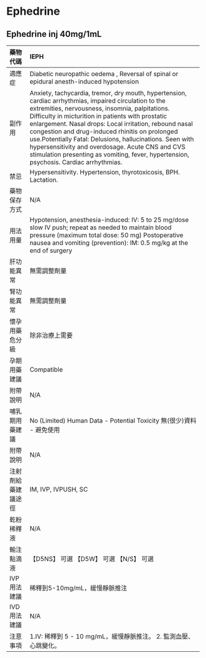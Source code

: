 # Ephedrine

## Ephedrine inj 40mg/1mL

| 藥物代碼           | IEPH                                                                                                                                                                                                                                                                                                                                                                                                                                                                                                                               |
|:-------------------|:-----------------------------------------------------------------------------------------------------------------------------------------------------------------------------------------------------------------------------------------------------------------------------------------------------------------------------------------------------------------------------------------------------------------------------------------------------------------------------------------------------------------------------------|
| 適應症             | Diabetic neuropathic oedema , Reversal of spinal or epidural anesth-induced hypotension                                                                                                                                                                                                                                                                                                                                                                                                                                            |
| 副作用             | Anxiety, tachycardia, tremor, dry mouth, hypertension, cardiac arrhythmias, impaired circulation to the extremities, nervousness, insomnia, palpitations. Difficulty in micturition in patients with prostatic enlargement. Nasal drops: Local irritation, rebound nasal congestion and drug-induced rhinitis on prolonged use.Potentially Fatal: Delusions, hallucinations. Seen with hypersensitivity and overdosage. Acute CNS and CVS stimulation presenting as vomiting, fever, hypertension, psychosis. Cardiac arrhythmias. |
| 禁忌               | Hypersensitivity. Hypertension, thyrotoxicosis, BPH. Lactation.                                                                                                                                                                                                                                                                                                                                                                                                                                                                    |
| 藥物保存方式       | N/A                                                                                                                                                                                                                                                                                                                                                                                                                                                                                                                                |
| 用法用量           | Hypotension, anesthesia-induced: IV: 5 to 25 mg/dose slow IV push; repeat as needed to maintain blood pressure (maximum total dose: 50 mg) Postoperative nausea and vomiting (prevention): IM: 0.5 mg/kg at the end of surgery                                                                                                                                                                                                                                                                                                     |
| 肝功能異常         | 無需調整劑量                                                                                                                                                                                                                                                                                                                                                                                                                                                                                                                       |
| 腎功能異常         | 無需調整劑量                                                                                                                                                                                                                                                                                                                                                                                                                                                                                                                       |
| 懷孕用藥危分級     | 除非治療上需要                                                                                                                                                                                                                                                                                                                                                                                                                                                                                                                     |
| 孕期用藥建議       | Compatible                                                                                                                                                                                                                                                                                                                                                                                                                                                                                                                         |
| 附帶說明           | N/A                                                                                                                                                                                                                                                                                                                                                                                                                                                                                                                                |
| 哺乳期用藥建議     | No (Limited) Human Data - Potential Toxicity 無(很少)資料 - 避免使用                                                                                                                                                                                                                                                                                                                                                                                                                                                               |
| 附帶說明           | N/A                                                                                                                                                                                                                                                                                                                                                                                                                                                                                                                                |
| 注射劑給藥建議途徑 | IM, IVP, IVPUSH, SC                                                                                                                                                                                                                                                                                                                                                                                                                                                                                                                |
| 乾粉稀釋液         | N/A                                                                                                                                                                                                                                                                                                                                                                                                                                                                                                                                |
| 輸注點滴液         | 【D5NS】 可選  【D5W】 可選  【N/S】 可選                                                                                                                                                                                                                                                                                                                                                                                                                                                                                          |
| IVP 用法建議       | 稀釋到5-10mg/mL，緩慢靜脈推注                                                                                                                                                                                                                                                                                                                                                                                                                                                                                                      |
| IVD 用法建議       | N/A                                                                                                                                                                                                                                                                                                                                                                                                                                                                                                                                |
| 注意事項           | 1.IV: 稀釋到 5 - 10 mg/mL，緩慢靜脈推注。 2. 監測血壓、心跳變化。                                                                                                                                                                                                                                                                                                                                                                                                                                                                  |

